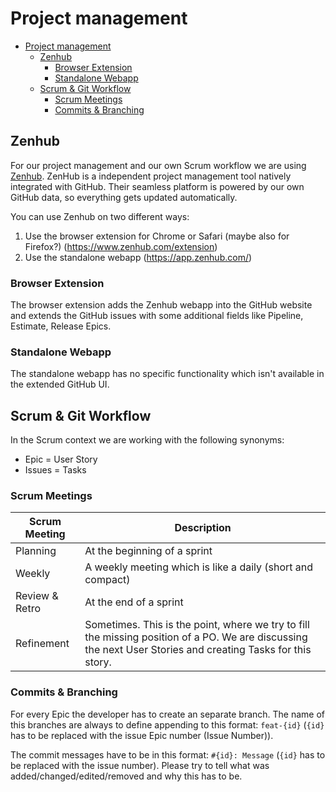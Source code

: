# Project management

- [Project management](#project-management)
    - [Zenhub](#zenhub)
        - [Browser Extension](#browser-extension)
        - [Standalone Webapp](#standalone-webapp)
    - [Scrum & Git Workflow](#scrum--git-workflow)
        - [Scrum Meetings](#scrum-meetings)
        - [Commits & Branching](#commits--branching)

## Zenhub
For our project management and our own Scrum workflow we are using [Zenhub](https://zenhub.com). ZenHub is a independent project management tool natively integrated with GitHub. Their seamless platform is powered by our own GitHub data, so everything gets updated automatically.

You can use Zenhub on two different ways:
1. Use the browser extension for Chrome or Safari (maybe also for Firefox?) (https://www.zenhub.com/extension)
2. Use the standalone webapp (https://app.zenhub.com/)

### Browser Extension
The browser extension adds the Zenhub webapp into the GitHub website and extends the GitHub issues with some additional fields like Pipeline, Estimate, Release Epics.

### Standalone Webapp
The standalone webapp has no specific functionality which isn't available in the extended GitHub UI.


## Scrum & Git Workflow
In the Scrum context we are working with the following synonyms:
- Epic = User Story
- Issues = Tasks

### Scrum Meetings
| Scrum Meeting  |                                                                         Description                                                                         |
| -------------- | ----------------------------------------------------------------------------------------------------------------------------------------------------------- |
| Planning       | At the beginning of a sprint                                                                                                                                |
| Weekly         | A weekly meeting which is like a daily (short and compact)                                                                                                  |
| Review & Retro | At the end of a sprint                                                                                                                                      |
| Refinement     | Sometimes. This is the point, where we try to fill the missing position of a PO. We are discussing the next User Stories and creating Tasks for this story. |

### Commits & Branching
For every Epic the developer has to create an separate branch. The name of this branches are always to define appending to this format: `feat-{id}` (`{id}` has to be replaced with the issue Epic number (Issue Number)).

The commit messages have to be in this format: `#{id}: Message` (`{id}` has to be replaced with the issue number). Please try to tell what was added/changed/edited/removed and why this has to be.